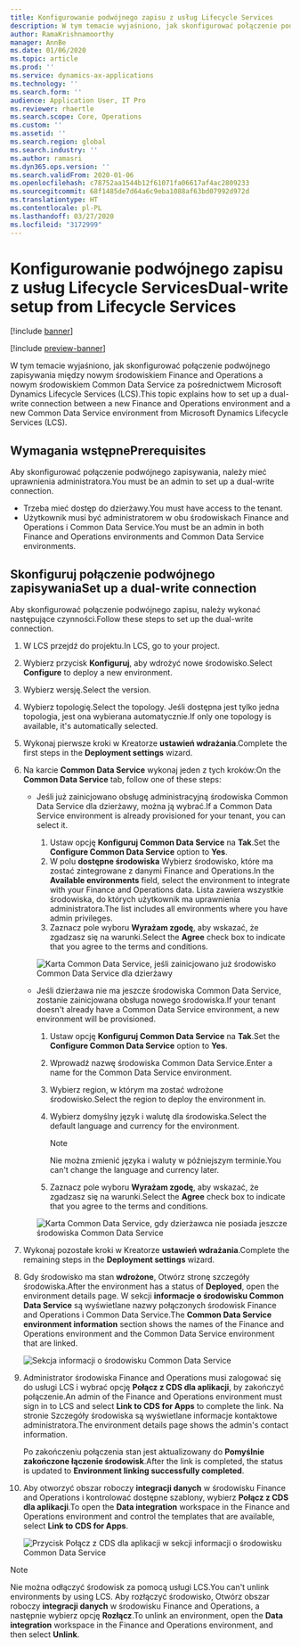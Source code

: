 ```yaml
---
title: Konfigurowanie podwójnego zapisu z usług Lifecycle Services
description: W tym temacie wyjaśniono, jak skonfigurować połączenie podwójnego zapisywania między nowym środowiskiem Finance and Operations a nowym środowiskiem Common Data Service za pośrednictwem Microsoft Dynamics Lifecycle Services (LCS).
author: RamaKrishnamoorthy
manager: AnnBe
ms.date: 01/06/2020
ms.topic: article
ms.prod: ''
ms.service: dynamics-ax-applications
ms.technology: ''
ms.search.form: ''
audience: Application User, IT Pro
ms.reviewer: rhaertle
ms.search.scope: Core, Operations
ms.custom: ''
ms.assetid: ''
ms.search.region: global
ms.search.industry: ''
ms.author: ramasri
ms.dyn365.ops.version: ''
ms.search.validFrom: 2020-01-06
ms.openlocfilehash: c78752aa1544b12f61071fa06617af4ac2809233
ms.sourcegitcommit: 68f1485de7d64a6c9eba1088af63bd07992d972d
ms.translationtype: HT
ms.contentlocale: pl-PL
ms.lasthandoff: 03/27/2020
ms.locfileid: "3172999"
---
```

# <a name="dual-write-setup-from-lifecycle-services"></a><span data-ttu-id="c72de-103">Konfigurowanie podwójnego zapisu z usług Lifecycle Services</span><span class="sxs-lookup"><span data-stu-id="c72de-103">Dual-write setup from Lifecycle Services</span></span>

[!include [banner](../../includes/banner.md)]

[!include [preview-banner](../../includes/preview-banner.md)]

<span data-ttu-id="c72de-104">W tym temacie wyjaśniono, jak skonfigurować połączenie podwójnego zapisywania między nowym środowiskiem Finance and Operations a nowym środowiskiem Common Data Service za pośrednictwem Microsoft Dynamics Lifecycle Services (LCS).</span><span class="sxs-lookup"><span data-stu-id="c72de-104">This topic explains how to set up a dual-write connection between a new Finance and Operations environment and a new Common Data Service environment from Microsoft Dynamics Lifecycle Services (LCS).</span></span>

## <a name="prerequisites"></a><span data-ttu-id="c72de-105">Wymagania wstępne</span><span class="sxs-lookup"><span data-stu-id="c72de-105">Prerequisites</span></span>

<span data-ttu-id="c72de-106">Aby skonfigurować połączenie podwójnego zapisywania, należy mieć uprawnienia administratora.</span><span class="sxs-lookup"><span data-stu-id="c72de-106">You must be an admin to set up a dual-write connection.</span></span>

+ <span data-ttu-id="c72de-107">Trzeba mieć dostęp do dzierżawy.</span><span class="sxs-lookup"><span data-stu-id="c72de-107">You must have access to the tenant.</span></span>
+ <span data-ttu-id="c72de-108">Użytkownik musi być administratorem w obu środowiskach Finance and Operations i Common Data Service.</span><span class="sxs-lookup"><span data-stu-id="c72de-108">You must be an admin in both Finance and Operations environments and Common Data Service environments.</span></span>

## <a name="set-up-a-dual-write-connection"></a><span data-ttu-id="c72de-109">Skonfiguruj połączenie podwójnego zapisywania</span><span class="sxs-lookup"><span data-stu-id="c72de-109">Set up a dual-write connection</span></span>

<span data-ttu-id="c72de-110">Aby skonfigurować połączenie podwójnego zapisu, należy wykonać następujące czynności.</span><span class="sxs-lookup"><span data-stu-id="c72de-110">Follow these steps to set up the dual-write connection.</span></span>

1. <span data-ttu-id="c72de-111">W LCS przejdź do projektu.</span><span class="sxs-lookup"><span data-stu-id="c72de-111">In LCS, go to your project.</span></span>
2. <span data-ttu-id="c72de-112">Wybierz przycisk **Konfiguruj**, aby wdrożyć nowe środowisko.</span><span class="sxs-lookup"><span data-stu-id="c72de-112">Select **Configure** to deploy a new environment.</span></span>
3. <span data-ttu-id="c72de-113">Wybierz wersję.</span><span class="sxs-lookup"><span data-stu-id="c72de-113">Select the version.</span></span> 
4. <span data-ttu-id="c72de-114">Wybierz topologię.</span><span class="sxs-lookup"><span data-stu-id="c72de-114">Select the topology.</span></span> <span data-ttu-id="c72de-115">Jeśli dostępna jest tylko jedna topologia, jest ona wybierana automatycznie.</span><span class="sxs-lookup"><span data-stu-id="c72de-115">If only one topology is available, it's automatically selected.</span></span>
5. <span data-ttu-id="c72de-116">Wykonaj pierwsze kroki w Kreatorze **ustawień wdrażania**.</span><span class="sxs-lookup"><span data-stu-id="c72de-116">Complete the first steps in the **Deployment settings** wizard.</span></span>
6. <span data-ttu-id="c72de-117">Na karcie **Common Data Service** wykonaj jeden z tych kroków:</span><span class="sxs-lookup"><span data-stu-id="c72de-117">On the **Common Data Service** tab, follow one of these steps:</span></span>

    - <span data-ttu-id="c72de-118">Jeśli już zainicjowano obsługę administracyjną środowiska Common Data Service dla dzierżawy, można ją wybrać.</span><span class="sxs-lookup"><span data-stu-id="c72de-118">If a Common Data Service environment is already provisioned for your tenant, you can select it.</span></span>

        1. <span data-ttu-id="c72de-119">Ustaw opcję **Konfiguruj Common Data Service** na **Tak**.</span><span class="sxs-lookup"><span data-stu-id="c72de-119">Set the **Configure Common Data Service** option to **Yes**.</span></span>
        2. <span data-ttu-id="c72de-120">W polu **dostępne środowiska** Wybierz środowisko, które ma zostać zintegrowane z danymi Finance and Operations.</span><span class="sxs-lookup"><span data-stu-id="c72de-120">In the **Available environments** field, select the environment to integrate with your Finance and Operations data.</span></span> <span data-ttu-id="c72de-121">Lista zawiera wszystkie środowiska, do których użytkownik ma uprawnienia administratora.</span><span class="sxs-lookup"><span data-stu-id="c72de-121">The list includes all environments where you have admin privileges.</span></span>
        3. <span data-ttu-id="c72de-122">Zaznacz pole wyboru **Wyrażam zgodę**, aby wskazać, że zgadzasz się na warunki.</span><span class="sxs-lookup"><span data-stu-id="c72de-122">Select the **Agree** check box to indicate that you agree to the terms and conditions.</span></span>

        ![Karta Common Data Service, jeśli zainicjowano już środowisko Common Data Service dla dzierżawy](../dual-write/media/lcs_setup_1.png)

    - <span data-ttu-id="c72de-124">Jeśli dzierżawa nie ma jeszcze środowiska Common Data Service, zostanie zainicjowana obsługa nowego środowiska.</span><span class="sxs-lookup"><span data-stu-id="c72de-124">If your tenant doesn't already have a Common Data Service environment, a new environment will be provisioned.</span></span>

        1. <span data-ttu-id="c72de-125">Ustaw opcję **Konfiguruj Common Data Service** na **Tak**.</span><span class="sxs-lookup"><span data-stu-id="c72de-125">Set the **Configure Common Data Service** option to **Yes**.</span></span>
        2. <span data-ttu-id="c72de-126">Wprowadź nazwę środowiska Common Data Service.</span><span class="sxs-lookup"><span data-stu-id="c72de-126">Enter a name for the Common Data Service environment.</span></span>
        3. <span data-ttu-id="c72de-127">Wybierz region, w którym ma zostać wdrożone środowisko.</span><span class="sxs-lookup"><span data-stu-id="c72de-127">Select the region to deploy the environment in.</span></span>
        4. <span data-ttu-id="c72de-128">Wybierz domyślny język i walutę dla środowiska.</span><span class="sxs-lookup"><span data-stu-id="c72de-128">Select the default language and currency for the environment.</span></span>

            > [!NOTE]
            > <span data-ttu-id="c72de-129">Nie można zmienić języka i waluty w późniejszym terminie.</span><span class="sxs-lookup"><span data-stu-id="c72de-129">You can't change the language and currency later.</span></span>

        5. <span data-ttu-id="c72de-130">Zaznacz pole wyboru **Wyrażam zgodę**, aby wskazać, że zgadzasz się na warunki.</span><span class="sxs-lookup"><span data-stu-id="c72de-130">Select the **Agree** check box to indicate that you agree to the terms and conditions.</span></span>

        ![Karta Common Data Service, gdy dzierżawca nie posiada jeszcze środowiska Common Data Service](../dual-write/media/lcs_setup_2.png)

7. <span data-ttu-id="c72de-132">Wykonaj pozostałe kroki w Kreatorze **ustawień wdrażania**.</span><span class="sxs-lookup"><span data-stu-id="c72de-132">Complete the remaining steps in the **Deployment settings** wizard.</span></span>
8. <span data-ttu-id="c72de-133">Gdy środowisko ma stan **wdrożone**, Otwórz stronę szczegóły środowiska.</span><span class="sxs-lookup"><span data-stu-id="c72de-133">After the environment has a status of **Deployed**, open the environment details page.</span></span> <span data-ttu-id="c72de-134">W sekcji **informacje o środowisku Common Data Service** są wyświetlane nazwy połączonych środowisk Finance and Operations i Common Data Service.</span><span class="sxs-lookup"><span data-stu-id="c72de-134">The **Common Data Service environment information** section shows the names of the Finance and Operations environment and the Common Data Service environment that are linked.</span></span>

    ![Sekcja informacji o środowisku Common Data Service](../dual-write/media/lcs_setup_3.png)

9. <span data-ttu-id="c72de-136">Administrator środowiska Finance and Operations musi zalogować się do usługi LCS i wybrać opcję **Połącz z CDS dla aplikacji**, by zakończyć połączenie.</span><span class="sxs-lookup"><span data-stu-id="c72de-136">An admin of the Finance and Operations environment must sign in to LCS and select **Link to CDS for Apps** to complete the link.</span></span> <span data-ttu-id="c72de-137">Na stronie Szczegóły środowiska są wyświetlane informacje kontaktowe administratora.</span><span class="sxs-lookup"><span data-stu-id="c72de-137">The environment details page shows the admin's contact information.</span></span>

    <span data-ttu-id="c72de-138">Po zakończeniu połączenia stan jest aktualizowany do **Pomyślnie zakończone łączenie środowisk**.</span><span class="sxs-lookup"><span data-stu-id="c72de-138">After the link is completed, the status is updated to **Environment linking successfully completed**.</span></span>

10. <span data-ttu-id="c72de-139">Aby otworzyć obszar roboczy **integracji danych** w środowisku Finance and Operations i kontrolować dostępne szablony, wybierz **Połącz z CDS dla aplikacji**.</span><span class="sxs-lookup"><span data-stu-id="c72de-139">To open the **Data integration** workspace in the Finance and Operations environment and control the templates that are available, select **Link to CDS for Apps**.</span></span>

    ![Przycisk Połącz z CDS dla aplikacji w sekcji informacji o środowisku Common Data Service](../dual-write/media/lcs_setup_4.png)

> [!NOTE]
> <span data-ttu-id="c72de-141">Nie można odłączyć środowisk za pomocą usługi LCS.</span><span class="sxs-lookup"><span data-stu-id="c72de-141">You can't unlink environments by using LCS.</span></span> <span data-ttu-id="c72de-142">Aby rozłączyć środowisko, Otwórz obszar roboczy **integracji danych** w środowisku Finance and Operations, a następnie wybierz opcję **Rozłącz**.</span><span class="sxs-lookup"><span data-stu-id="c72de-142">To unlink an environment, open the **Data integration** workspace in the Finance and Operations environment, and then select **Unlink**.</span></span>
